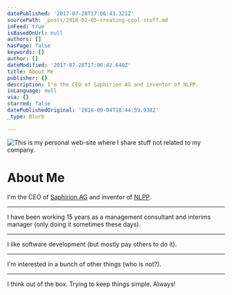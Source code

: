```yaml
---
datePublished: '2017-07-28T17:06:43.321Z'
sourcePath: _posts/2016-02-05-creating-cool-stuff.md
inFeed: true
isBasedOnUrl: null
authors: []
hasPage: false
keywords: []
author: []
dateModified: '2017-07-28T17:06:42.640Z'
title: About Me
publisher: {}
description: I'm the CEO of Saphirion AG and inventor of NLPP.
inLanguage: null
via: {}
starred: false
datePublishedOriginal: '2016-09-04T18:44:59.938Z'
_type: Blurb

---
```

![This is my personal web-site where I share stuff not related to my company.](https://s3-us-west-2.amazonaws.com/the-grid-img/p/7f325cfc8f1ec74ae99dbc0c81b648297e7c0f62.png)

# About Me

I'm the CEO of [Saphirion AG][0] and inventor of [NLPP][1].

---

I have been working 15 years as a management consultant and interims manager (only doing it sometimes these days).

---

I like software development (but mostly pay others to do it).

---

I'm interested in a bunch of other things (who is not?).

---

I think out of the box. Trying to keep things simple. Always!

[0]: http://www.saphirion.com/
[1]: http://www.nlpp.ch/